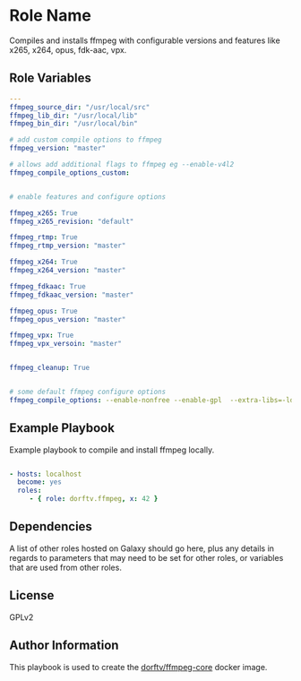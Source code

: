 Role Name
=========

Compiles and installs ffmpeg with configurable versions and features like x265, x264, opus, fdk-aac, vpx.


Role Variables
--------------

```yml
---
ffmpeg_source_dir: "/usr/local/src"
ffmpeg_lib_dir: "/usr/local/lib"
ffmpeg_bin_dir: "/usr/local/bin"

# add custom compile options to ffmpeg
ffmpeg_version: "master"

# allows add additional flags to ffmpeg eg --enable-v4l2
ffmpeg_compile_options_custom:  


# enable features and configure options

ffmpeg_x265: True
ffmpeg_x265_revision: "default"

ffmpeg_rtmp: True
ffmpeg_rtmp_version: "master"

ffmpeg_x264: True
ffmpeg_x264_version: "master"

ffmpeg_fdkaac: True
ffmpeg_fdkaac_version: "master"

ffmpeg_opus: True
ffmpeg_opus_version: "master"

ffmpeg_vpx: True
ffmpeg_vpx_versoin: "master"


ffmpeg_cleanup: True


# some default ffmpeg configure options
ffmpeg_compile_options: --enable-nonfree --enable-gpl  --extra-libs=-ldl --enable-libass --enable-libmp3lame --enable-libtheora --enable-libvorbis 

```



Example Playbook
----------------
Example playbook to compile and install ffmpeg locally.

```yml

- hosts: localhost
  become: yes
  roles:
     - { role: dorftv.ffmpeg, x: 42 }
```         
Dependencies
------------

A list of other roles hosted on Galaxy should go here, plus any details in regards to parameters that may need to be set for other roles, or variables that are used from other roles.         

License
-------

GPLv2

Author Information
------------------

This playbook is used to create the [dorftv/ffmpeg-core](https://hub.docker.com/r/dorftv/ffmpeg-core/) docker image.



